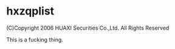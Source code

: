 # hxzqplist
(C)Copyright 2006 HUAXI Securities Co.,Ltd. All Rights Reserved

This is a fucking thing.
